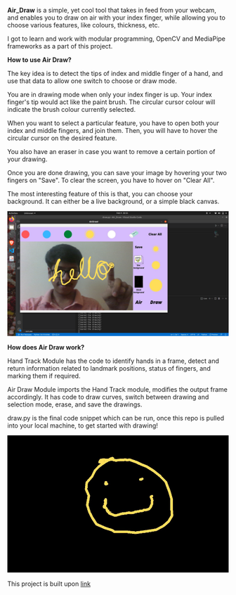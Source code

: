 <strong>Air_Draw</strong> is a simple, yet cool tool that takes in feed from your webcam, and enables you to draw on air with your index finger, while allowing you to choose various features, like colours, thickness, etc.

I got to learn and work with modular programming, OpenCV and MediaPipe frameworks as a part of this project.

<strong>How to use Air Draw?</strong>

The key idea is to detect the tips of index and middle finger of a hand, and use that data to allow one switch to choose or draw mode.

You are in drawing mode when only your index finger is up. Your index finger's tip would act like the paint brush. The circular cursor colour will indicate the brush colour currently selected.

When you want to select a particular feature, you have to open both your index and middle fingers, and join them. Then, you will have to hover the circular cursor on the desired feature.

You also have an eraser in case you want to remove a certain portion of your drawing.

Once you are done drawing, you can save your image by hovering your two fingers on "Save".
To clear the screen, you have to hover on "Clear All".

The most interesting feature of this is that, you can choose your background. It can either be a live background, or a simple black canvas.

![Demo Image](https://github.com/YashasTadikamalla/Epoch/blob/main/Air_Draw/Demo.png)

<strong>How does Air Draw work?</strong>

Hand Track Module has the code to identify hands in a frame, detect and return information related to landmark positions, status of fingers, and marking them if required.

Air Draw Module imports the Hand Track module, modifies the output frame accordingly. It has code to draw curves, switch between drawing and selection mode, erase, and save the drawings.

draw.py is the final code snippet which can be run, once this repo is pulled into your local machine, to get started with drawing!

![Saved Image](https://github.com/YashasTadikamalla/Epoch/blob/main/Air_Draw/Saved.jpg)

This project is built upon [link](https://youtu.be/ZiwZaAVbXQo)
